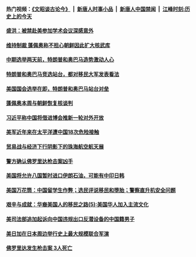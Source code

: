 #### 热门视频：[《文昭谈古论今》](https://github.com/gfw-breaker/wenzhao/blob/master/README.md?t=11050933) &nbsp;|&nbsp; [新唐人时事小品](https://github.com/gfw-breaker/ntdtv-comedy/blob/master/README.md?t=11050933) &nbsp;|&nbsp; [新唐人中国禁闻](https://github.com/gfw-breaker/ntdtv-news/blob/master/README.md?t=11050933) &nbsp;|&nbsp; [江峰时刻:历史上的今天](https://github.com/gfw-breaker/today-in-history/blob/master/README.md?t=11050933) 

#### [盛洪：被禁赴美参加学术会议深感意外](../pages/zg_yre_rvq/4644819.md?t=11050933) 

#### [维持制裁 蓬佩奥称不担心朝鲜因此扩大核武库](../pages/zg_yre_rvq/4644793.md?t=11050933) 

#### [中期选举两天前，特朗普和奥巴马造势激动人心](../pages/zg_yre_rvq/4644752.md?t=11050933) 

#### [特朗普和奥巴马竞选站台，都对移民大军发表看法](../pages/zg_yre_rvq/4644717.md?t=11050933) 

#### [美国国会选举在即，特朗普和奥巴马站台对垒](../pages/zg_yre_rvq/4644303.md?t=11050933) 

#### [蓬佩奥本周与朝鲜恢复核谈判](../pages/zg_yre_rvq/4644205.md?t=11050933) 

#### [习近平称中国将借进博会推新一轮对外开放](../pages/zg_yre_rvq/4644054.md?t=11050933) 

#### [美军近年来在太平洋遭中国18次危险接触](../pages/zg_yre_rvq/4643992.md?t=11050933) 

#### [贸易战与经济下行阴影下的珠海航空航天展](../pages/zg_yre_rvq/4643959.md?t=11050933) 

#### [警方确认佛罗里达枪击案凶手](../pages/zg_yre_rvq/4643770.md?t=11050933) 

#### [美国将允许八国暂时进口伊朗石油，可能有中印日韩](../pages/zg_yre_rvq/4643470.md?t=11050933) 

#### [美国万花筒：中国留学生作弊；选民评说移民和堕胎；警察直升机安全问题](../pages/zg_yre_rvq/4643389.md?t=11050933) 

#### [艰辛与成就：华裔美国人的移民之路(5):美国华人加入主流文化](../pages/zg_yre_rvq/4643305.md?t=11050933) 

#### [美司法部追加起诉向中国违规出口反潜设备的中国籍男子](../pages/zg_yre_rvq/4643299.md?t=11050933) 

#### [美日加在日本周边举行史上最大规模联合军演](../pages/zg_yre_rvq/4643295.md?t=11050933) 

#### [佛罗里达发生枪击案 3人死亡](../pages/zg_yre_rvq/4643179.md?t=11050933) 

